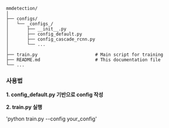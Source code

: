 
```
mmdetection/
│
├── configs/
│   └── _configs_/
│       ├── __init__.py          
│       ├── config_default.py     
│       ├── config_cascade_rcnn.py 
│       └── ...                   
│
├── train.py                      # Main script for training
├── README.md                     # This documentation file
└── ...
```

### 사용법
**1. config_default.py 기반으로 config 작성**

**2. train.py 실행**

  'python train.py --config your_config'
